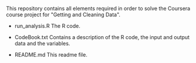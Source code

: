 This repository contains all elements required in order to solve the Coursera 
course project for "Getting and Cleaning Data".

- run_analysis.R
The R code.

- CodeBook.txt
Contains a description of the R code, the input and output data and the variables.

- README.md
This readme file.